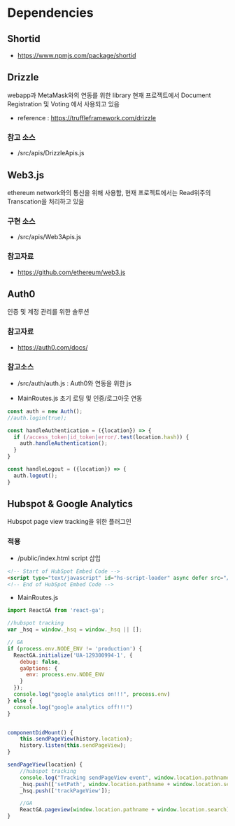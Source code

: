 # Dependencies

## Shortid

 - https://www.npmjs.com/package/shortid


 ## Drizzle

webapp과 MetaMask와의 연동를 위한 library
현재 프로젝트에서 Document Registration 및 Voting 에서 사용되고 있음
 - reference : https://truffleframework.com/drizzle

 ### 참고 소스
 - /src/apis/DrizzleApis.js


## Web3.js

ethereum network와의 통신을 위해 사용함, 현재 프로젝트에서는 Read위주의 Transcation을 처리하고 있음
### 구현 소스 
 - /src/apis/Web3Apis.js

### 참고자료
 - https://github.com/ethereum/web3.js

## Auth0

인증 및 계정 관리를 위한 솔루션 

### 참고자료

 - https://auth0.com/docs/

### 참고소스

 - /src/auth/auth.js : Auth0와 연동을 위한 js

- MainRoutes.js 초기 로딩 및 인증/로그아웃 연동

```javascript
const auth = new Auth();
//auth.login(true);

const handleAuthentication = ({location}) => {
  if (/access_token|id_token|error/.test(location.hash)) {
    auth.handleAuthentication();
  }
}

const handleLogout = ({location}) => {
  auth.logout();
}
```

## Hubspot & Google Analytics

Hubspot page view tracking을 위한 플러그인

### 적용

- /public/index.html script 삽입

```html
<!-- Start of HubSpot Embed Code -->
<script type="text/javascript" id="hs-script-loader" async defer src="//js.hs-scripts.com/5278394.js"></script>
<!-- End of HubSpot Embed Code -->

```

- MainRoutes.js

```javascript
import ReactGA from 'react-ga';

//hubspot tracking
var _hsq = window._hsq = window._hsq || [];

// GA
if (process.env.NODE_ENV != 'production') {
  ReactGA.initialize('UA-129300994-1', {
    debug: false,
    gaOptions: {
      env: process.env.NODE_ENV
    }
  });
  console.log("google analytics on!!!", process.env)
} else {
  console.log("google analytics off!!!")
}
```

```javascript

componentDidMount() {
    this.sendPageView(history.location);
    history.listen(this.sendPageView);
}

sendPageView(location) {
    //hubspot tracking
    console.log("Tracking sendPageView event", window.location.pathname + window.location.search)
    _hsq.push(['setPath', window.location.pathname + window.location.search]);
    _hsq.push(['trackPageView']);

    //GA
    ReactGA.pageview(window.location.pathname + window.location.search);
}

```